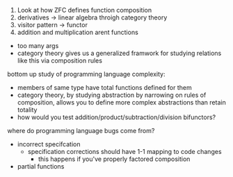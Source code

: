 1. Look at how ZFC defines function composition
2. derivatives -> linear algebra throigh category theory
3. visitor pattern -> functor
4. addition and multiplication arent functions
  - too many args
  - category theory gives us a generalized framwork for studying relations like this via composition rules

bottom up study of programming language complexity:
- members of same type have total functions defined for them
- category theory, by studying abstraction by narrowing on rules of composition,
allows you to define more complex abstractions than retain totality
- how would you test addition/product/subtraction/division bifunctors?

where do programming language bugs come from?
- incorrect specifcation
  - specification corrections should have 1-1 mapping to code changes
    - this happens if you've properly factored composition
- partial functions